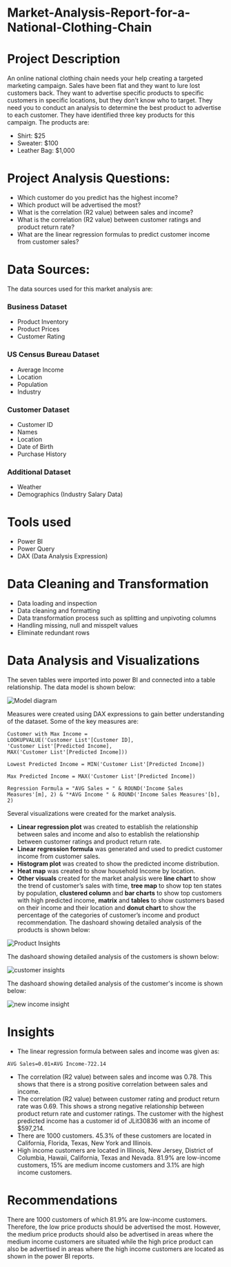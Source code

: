 # Market-Analysis-Report-for-a-National-Clothing-Chain
# Project Description
An online national clothing chain needs your help creating a targeted marketing campaign. Sales have been flat and they want to lure lost customers back. They want to advertise specific products to specific customers in specific locations, but they don’t know who to target. They need you to conduct an analysis to determine the best product to advertise to each customer. They have identified three key products for this campaign. The products are:
- Shirt: $25
- Sweater: $100
- Leather Bag: $1,000
# Project Analysis Questions:
- Which customer do you predict has the highest income?
- Which product will be advertised the most?
- What is the correlation (R2 value) between sales and income?
- What is the correlation (R2 value) between customer ratings and product return rate?
- What are the linear regression formulas to predict customer income from customer sales?
# Data Sources:
The data sources used for this market analysis are:
### Business Dataset
- Product Inventory
- Product Prices
- Customer Rating
### US Census Bureau Dataset
- Average Income
- Location
- Population
- Industry
### Customer Dataset
- Customer ID
- Names
- Location
- Date of Birth
- Purchase History
### Additional Dataset
- Weather
- Demographics (Industry Salary Data)
# Tools used
- Power BI
- Power Query
- DAX (Data Analysis Expression)
# Data Cleaning and Transformation
- Data loading and inspection
- Data cleaning and formatting
- Data transformation process such as splitting and unpivoting columns
- Handling missing, null and misspelt values
- Eliminate redundant rows
# Data Analysis and Visualizations
The seven tables were imported into power BI and connected into a table relationship. The data model is shown below:

![Model diagram](https://github.com/DannyRukks/Market-Analysis-Report-for-a-National-Clothing-Chain/assets/97890440/817f5d54-0e0e-4c1a-8359-d82c7f42a974)

Measures were created using DAX expressions to gain better understanding of the dataset. Some of the key measures are:
```
Customer with Max Income = 
LOOKUPVALUE('Customer List'[Customer ID],
'Customer List'[Predicted Income],
MAX('Customer List'[Predicted Income]))
```
```
Lowest Predicted Income = MIN('Customer List'[Predicted Income])
```
```
Max Predicted Income = MAX('Customer List'[Predicted Income])
```
```
Regression Formula = "AVG Sales = " & ROUND('Income Sales Measures'[m], 2) & "*AVG Income " & ROUND('Income Sales Measures'[b], 2)
```
Several visualizations were created for the market analysis.
- **Linear regression plot** was created to establish the relationship between sales and income and also to establish the relationship between customer ratings and product return rate.
- **Linear regression formula** was generated and used to predict customer income from customer sales.
- **Histogram plot** was created to show the predicted income distribution.
- **Heat map** was created to show household Income by location.
- **Other visuals** created for the market analysis were **line chart** to show the trend of customer’s sales with time, **tree map** to show top ten states by population, **clustered column** and **bar charts** to show top customers with high predicted income, **matrix** and **tables** to show customers based on their income and their location and **donut chart** to show the percentage of the categories of customer’s income and product recommendation.
The dashoard showing detailed analysis of the products is shown below:

![Product Insights](https://github.com/DannyRukks/Market-Analysis-Report-for-a-National-Clothing-Chain/assets/97890440/681d4a32-6f18-4edb-a0db-ef03fdb6dbfa)

The dashoard showing detailed analysis of the customers is shown below:

![customer insights](https://github.com/DannyRukks/Market-Analysis-Report-for-a-National-Clothing-Chain/assets/97890440/68fa5781-5117-40d7-9a5b-39d5b3ed3d35)

The dashoard showing detailed analysis of the customer's income is shown below:

![new income insight](https://github.com/DannyRukks/Market-Analysis-Report-for-a-National-Clothing-Chain/assets/97890440/34051994-bf0e-48ea-b47d-8d971cd2a1b6)

# Insights
- The linear regression formula between sales and income was given as:
```
AVG Sales=0.01×AVG Income-722.14
```
- The correlation (R2 value) between sales and income was 0.78. This shows that there is a strong positive correlation between sales and income. 
- The correlation (R2 value) between customer rating and product return rate was 0.69. This shows a strong negative relationship between product return rate and customer ratings. The customer with the highest predicted income has a customer id of JLit30836 with an income of $597,214. 
- There are 1000 customers. 45.3% of these customers are located in California, Florida, Texas, New York and Illinois. 
- High income customers are located in Illinois, New Jersey, District of Columbia, Hawaii, California, Texas and Nevada. 81.9% are low-income customers, 15% are medium income customers and 3.1% are high income customers. 
# Recommendations
There are 1000 customers of which 81.9% are low-income customers. Therefore, the low price products should be advertised the most. However, the medium price products should
also be advertised in areas where the medium income customers are situated while the high
price product can also be advertised in areas where the high income customers are located
as shown in the power BI reports. 


